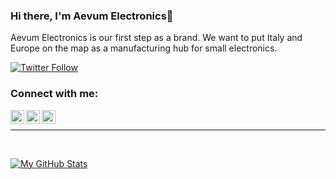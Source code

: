 



### Hi there, I'm Aevum Electronics👋 
Aevum Electronics is our first step as a brand. 
We want to put Italy and Europe on the map
as a manufacturing hub for small electronics.

[![Twitter Follow](https://img.shields.io/twitter/follow/Aevum88?color=1DA1F2&logo=twitter&style=for-the-badge)](https://twitter.com/intent/follow?original_referer=https%3A%2F%2Fgithub.com%2FAevum88&screen_name=Aevum88)


### Connect with me:

[<img align="left" alt="Aevum Electronics | WebSite" width="22px" src="https://cdn.jsdelivr.net/npm/simple-icons@3.13.0/icons/atom.svg" />][website]
[<img align="left" alt="Aevum Electronics | YouTube" width="22px" src="https://cdn.jsdelivr.net/npm/simple-icons@v3/icons/youtube.svg" />][youtube]
[<img align="left" alt="Aevum Electronics | Twitter" width="22px" src="https://cdn.jsdelivr.net/npm/simple-icons@v3/icons/twitter.svg" />][twitter]


<br>
<hr>
<br>

[![My GitHub Stats](https://github-readme-stats.vercel.app/api/?username=AevumElectronics&count_private=true&theme=tokyonight&showicons=true)]()

[website]: https://aevumelectronics.github.io/
[twitter]: https://twitter.com/Aevum88
[youtube]: https://youtube.com/channel/UCYNVZHemGbQInCFgvvXBJDg

